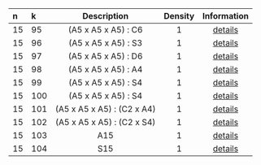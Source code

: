 |n|k|Description|Density|Information|
 |:---|:---|:-----:|:-------:|:----------:|
|15|95|(A5 x A5 x A5) : C6|1|[details](TransitiveGroup(15,95).txt)|
|15|96|(A5 x A5 x A5) : S3|1|[details](TransitiveGroup(15,96).txt)|
|15|97|(A5 x A5 x A5) : D6|1|[details](TransitiveGroup(15,97).txt)|
|15|98|(A5 x A5 x A5) : A4|1|[details](TransitiveGroup(15,98).txt)|
|15|99|(A5 x A5 x A5) : S4|1|[details](TransitiveGroup(15,99).txt)|
|15|100|(A5 x A5 x A5) : S4|1|[details](TransitiveGroup(15,100).txt)|
|15|101|(A5 x A5 x A5) : (C2 x A4)|1|[details](TransitiveGroup(15,101).txt)|
|15|102|(A5 x A5 x A5) : (C2 x S4)|1|[details](TransitiveGroup(15,102).txt)|
|15|103|A15|1|[details](TransitiveGroup(15,103).txt)|
|15|104|S15|1|[details](TransitiveGroup(15,104).txt)|
